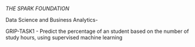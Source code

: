 *THE SPARK FOUNDATION*

Data Science and Business Analytics-

GRIP-TASK1 - Predict the percentage of an student based on the number of study hours, using supervised machine learning

